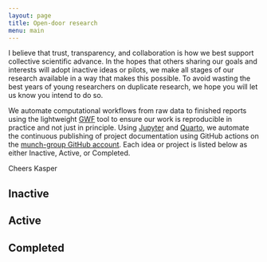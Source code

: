 ```yaml
---
layout: page
title: Open-door research
menu: main
---
```


I believe that trust, transparency, and collaboration is how we best support collective scientific advance. In the hopes that others sharing our goals and interests will adopt inactive ideas or pilots, we make all stages of our research available in a way that makes this possible. To avoid wasting the best years of young researchers on duplicate research, we hope you will let us know you intend to do so.

We automate computational workflows from raw data to finished reports using the lightweight [GWF](https://gwf.org) tool to ensure our work is reproducible in practice and not just in principle. Using [Jupyter](https://jupyter.org/) and [Quarto](https://quarto.org/), we automate the continuous publishing of project documentation using GitHub actions on the [munch-group GitHub account](https://github.com/munch-group). Each idea or project is listed below as either Inactive, Active, or Completed.

Cheers Kasper

## Inactive

<!-- - Johan
- Ari
- Davide
- Søren
- relate1Kgenomes
- primateILS
- tree-statistics
- phasetype
- lewintons paradox
- autism
- meiotic drive
- birds
- baboons -->

## Active

## Completed




<!--

### Simulation of frequency dynamics under meiotic drive

### X chromosome sweeps in African populations

### Admixture and hybrid incompatibility among baboon species

-->


